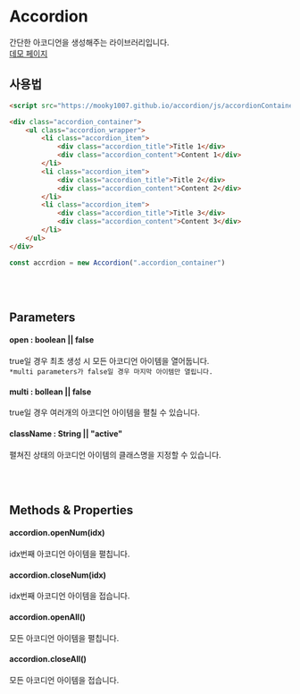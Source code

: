 # Accordion
간단한 아코디언을 생성해주는 라이브러리입니다.  
[데모 페이지](https://mooky1007.github.io/accordion/)

## 사용법

```html
<script src="https://mooky1007.github.io/accordion/js/accordionContainer.js"></script>
```

```html
<div class="accordion_container">
    <ul class="accordion_wrapper">
        <li class="accordion_item">
            <div class="accordion_title">Title 1</div>
            <div class="accordion_content">Content 1</div>
        </li>
        <li class="accordion_item">
            <div class="accordion_title">Title 2</div>
            <div class="accordion_content">Content 2</div>
        </li>
        <li class="accordion_item">
            <div class="accordion_title">Title 3</div>
            <div class="accordion_content">Content 3</div>
        </li>
    </ul>
</div>
```

```js
const accrdion = new Accordion(".accordion_container")
```
<br/>
<br/>

## Parameters
#### open : boolean || false
true일 경우 최초 생성 시 모든 아코디언 아이템을 열어둡니다.  
`*multi parameters가 false일 경우 마지막 아이템만 열립니다.`

#### multi : bollean || false
true일 경우 여러개의 아코디언 아이템을 펼칠 수 있습니다.

#### className : String || "active"
펼쳐진 상태의 아코디언 아이템의 클래스명을 지정할 수 있습니다.

<br/>
<br/>

## Methods & Properties
#### accordion.openNum(idx)
idx번째 아코디언 아이템을 펼칩니다.

#### accordion.closeNum(idx)
idx번째 아코디언 아이템을 접습니다.

#### accordion.openAll()
모든 아코디언 아이템을 펼칩니다.

#### accordion.closeAll()
모든 아코디언 아이템을 접습니다.
